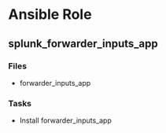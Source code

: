 Ansible Role
===========================

splunk_forwarder_inputs_app
---------------------------

### Files

*   forwarder_inputs_app

### Tasks

*   Install forwarder_inputs_app
